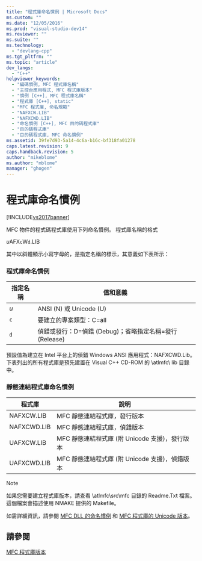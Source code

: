 ```yaml
---
title: "程式庫命名慣例 | Microsoft Docs"
ms.custom: ""
ms.date: "12/05/2016"
ms.prod: "visual-studio-dev14"
ms.reviewer: ""
ms.suite: ""
ms.technology: 
  - "devlang-cpp"
ms.tgt_pltfrm: ""
ms.topic: "article"
dev_langs: 
  - "C++"
helpviewer_keywords: 
  - "編碼慣例, MFC 程式庫名稱"
  - "主控台應用程式, MFC 程式庫版本"
  - "慣例 [C++], MFC 程式庫名稱"
  - "程式庫 [C++], static"
  - "MFC 程式庫, 命名規範"
  - "NAFXCW.LIB"
  - "NAFXCWD.LIB"
  - "命名慣例 [C++], MFC 目的碼程式庫"
  - "目的碼程式庫"
  - "目的碼程式庫, MFC 命名慣例"
ms.assetid: 39fe7d93-5a14-4c6a-b16c-bf318fa01278
caps.latest.revision: 9
caps.handback.revision: 5
author: "mikeblome"
ms.author: "mblome"
manager: "ghogen"
---
```

# 程式庫命名慣例
[!INCLUDE[vs2017banner](../assembler/inline/includes/vs2017banner.md)]

MFC 物件的程式碼程式庫使用下列命名慣例。  程式庫名稱的格式  
  
 *u*AFX`c`W`d`.LIB  
  
 其中以斜體顯示小寫字母的，是指定名稱的標示，其意義如下表所示：  
  
### 程式庫命名慣例  
  
|指定名稱|值和意義|  
|----------|----------|  
|*u*|ANSI \(N\) 或 Unicode \(U\)|  
|`c`|要建立的專案類型：C\=all|  
|`d`|偵錯或發行：D\=偵錯 \(Debug\)；省略指定名稱\=發行 \(Release\)|  
  
 預設值為建立在 Intel 平台上的偵錯 Windows ANSI 應用程式：NAFXCWD.Lib。  下表列出的所有程式庫是預先建置在 Visual C\+\+ CD\-ROM 的 \\atlmfc\\ lib 目錄中。  
  
### 靜態連結程式庫命名慣例  
  
|程式庫|說明|  
|---------|--------|  
|NAFXCW.LIB|MFC 靜態連結程式庫，發行版本|  
|NAFXCWD.LIB|MFC 靜態連結程式庫，偵錯版本|  
|UAFXCW.LIB|MFC 靜態連結程式庫 \(附 Unicode 支援\)，發行版本|  
|UAFXCWD.LIB|MFC 靜態連結程式庫 \(附 Unicode 支援\)，偵錯版本|  
  
> [!NOTE]
>  如果您需要建立程式庫版本，請查看 \\atlmfc\\src\\mfc 目錄的 Readme.Txt 檔案。  這個檔案會描述使用 NMAKE 提供的 Makefile。  
  
 如需詳細資訊，請參閱 [MFC DLL 的命名慣例](../build/naming-conventions-for-mfc-dlls.md) 和 [MFC 程式庫的 Unicode 版本](../mfc/unicode-in-mfc.md)。  
  
## 請參閱  
 [MFC 程式庫版本](../mfc/mfc-library-versions.md)